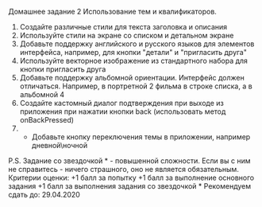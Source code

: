 Домашнее задание 2
Использование тем и квалификаторов.
1. Создайте различные стили для текста заголовка и описания
2. Используйте стили на экране со списком и детальном экране
3. Добавьте поддержку английского и русского языков для элементов интерфейса, например, для кнопки "детали" и "пригласить друга"
4. Используйте векторное изображение из стандартного набора для кнопки пригласить друга
5. Добавьте поддержку альбомной ориентации. Интерфейс должен отличаться. Например, в портретной 2 фильма в строке списка, а в альбомной 4
6. Создайте кастомный диалог подтверждения при выходе из приложения при нажатии кнопки back (использовать метод onBackPressed)
7. * Добавьте кнопку переключения темы в приложении, например дневной\ночной

P.S. Задание со звездочкой * - повышенной сложности. Если вы с ним не справитесь - ничего страшного, оно не является обязательным.
Критерии оценки: +1 балл за попытку
+1 балл за выполнение основного задания
+1 балл за выполнения задания со звездочкой *
Рекомендуем сдать до: 29.04.2020